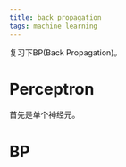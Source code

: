```yaml
---
title: back propagation
tags: machine learning
---
```


复习下BP(Back Propagation)。

# Perceptron

首先是单个神经元。

# BP


